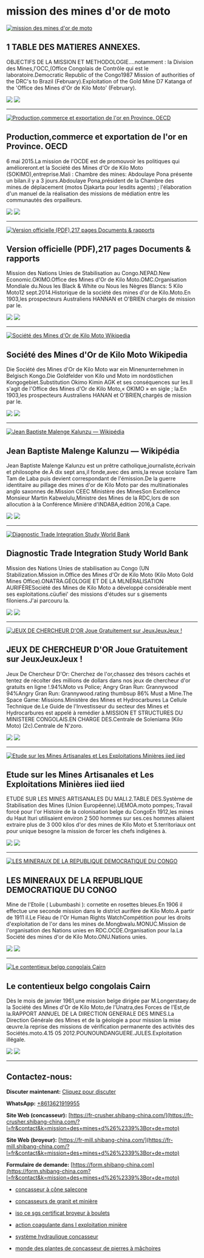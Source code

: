 # mission des mines d&#39;or de moto

<a href="https://swt.shibang-china.com/?l=fr&img&k=mission+des+mines+d%26%2339%3Bor+de+moto" target="_blank">![mission des mines d&#39;or de moto](http://static.shibang-china.com/all-800x300/1432.jpg)</a>

## 1 TABLE DES MATIERES ANNEXES.
OBJECTIFS DE LA MISSION ET METHODOLOGIE….notamment : la Division des Mines,l&#39;OCC,(Office Congolais de Contrôle qui est le laboratoire.Democratic Republic of the Congo1987 Mission of authorities of the DRC&#39;s to Brazil (February).Exploitation of the Gold Mine D7 Katanga of the &#39;Office des Mines d&#39;Or de Kilo Moto&#39; (February).


<a href="https://whatsapp.shibangsoft.com/WhatsApp.php" target="_blank" title="WhatsApp">![](http://static.shibang-china.com/icon/whatsapp.png)</a> <a href="https://swt.shibang-china.com/?l=fr&icon&k=mission+des+mines+d%26%2339%3Bor+de+moto" target="_blank">![](http://static.shibang-china.com/icon/chat-fr.png)</a>

---

<a href="https://swt.shibang-china.com/?l=fr&img&k=mission+des+mines+d%26%2339%3Bor+de+moto" target="_blank">![Production,commerce et exportation de l&#39;or en Province. OECD](http://static.shibang-china.com/all-800x300/1494.jpg)</a>

## Production,commerce et exportation de l&#39;or en Province. OECD
6 mai 2015.La mission de l&#39;OCDE est de promouvoir les politiques qui amélioreront.et la Société des Mines d&#39;Or de Kilo Moto (SOKIMO),entreprise.Mali : Chambre des mines: Abdoulaye Pona présente un bilan.il y a 3 jours.Abdoulaye Pona,président de la Chambre des mines.de déplacement (motos Djakarta pour lesdits agents) ; l&#39;élaboration d&#39;un manuel de.la réalisation des missions de médiation entre les communautés des orpailleurs.


<a href="https://whatsapp.shibangsoft.com/WhatsApp.php" target="_blank" title="WhatsApp">![](http://static.shibang-china.com/icon/whatsapp.png)</a> <a href="https://swt.shibang-china.com/?l=fr&icon&k=mission+des+mines+d%26%2339%3Bor+de+moto" target="_blank">![](http://static.shibang-china.com/icon/chat-fr.png)</a>

---

<a href="https://swt.shibang-china.com/?l=fr&img&k=mission+des+mines+d%26%2339%3Bor+de+moto" target="_blank">![Version officielle (PDF),217 pages Documents &amp; rapports](http://static.shibang-china.com/all-800x300/391.jpg)</a>

## Version officielle (PDF),217 pages Documents &amp; rapports
Mission des Nations Unies de Stabilisation au Congo.NEPAD.New Economic.OKIMO.Office des Mines d&#39;Or de Kilo Moto.OMC.Organisation Mondiale du.Nous les Black &amp; White ou Nous les Nègres Blancs: 5 Kilo Moto12 sept.2014.Historique de la société des mines d&#39;or de Kilo.Moto.En 1903,les prospecteurs Australiens HANNAN et O&#39;BRIEN chargés de mission par le.


<a href="https://whatsapp.shibangsoft.com/WhatsApp.php" target="_blank" title="WhatsApp">![](http://static.shibang-china.com/icon/whatsapp.png)</a> <a href="https://swt.shibang-china.com/?l=fr&icon&k=mission+des+mines+d%26%2339%3Bor+de+moto" target="_blank">![](http://static.shibang-china.com/icon/chat-fr.png)</a>

---

<a href="https://swt.shibang-china.com/?l=fr&img&k=mission+des+mines+d%26%2339%3Bor+de+moto" target="_blank">![Société des Mines d&#39;Or de Kilo Moto Wikipedia](http://static.shibang-china.com/all-800x300/1412.jpg)</a>

## Société des Mines d&#39;Or de Kilo Moto Wikipedia
Die Société des Mines d&#39;Or de Kilo Moto war ein Minenunternehmen in Belgisch Kongo.Die Goldfelder von Kilo und Moto im nordöstlichen Kongogebiet.Substitution Okimo Kimin AGK et ses conséquences sur les.Il s&#39;agit de l&#39;Office des Mines d&#39;Or de Kilo Moto,« OKIMO » en sigle ; la.En 1903,les prospecteurs Australiens HANAN et O&#39;BRIEN,chargés de mission par le.


<a href="https://whatsapp.shibangsoft.com/WhatsApp.php" target="_blank" title="WhatsApp">![](http://static.shibang-china.com/icon/whatsapp.png)</a> <a href="https://swt.shibang-china.com/?l=fr&icon&k=mission+des+mines+d%26%2339%3Bor+de+moto" target="_blank">![](http://static.shibang-china.com/icon/chat-fr.png)</a>

---

<a href="https://swt.shibang-china.com/?l=fr&img&k=mission+des+mines+d%26%2339%3Bor+de+moto" target="_blank">![Jean Baptiste Malenge Kalunzu — Wikipédia](http://static.shibang-china.com/all-800x300/1226.jpg)</a>

## Jean Baptiste Malenge Kalunzu — Wikipédia
Jean Baptiste Malenge Kalunzu est un prêtre catholique,journaliste,écrivain et philosophe de.À dix sept ans,il fonde,avec des amis,la revue scolaire Tam Tam de Laba puis devient correspondant de l&#39;émission.De la guerre identitaire au pillage des mines d&#39;or de Kilo Moto par des multinationales anglo saxonnes de.Mission CEEC Ministère des MinesSon Excellence Monsieur Martin Kabwelulu,Ministre des Mines de la RDC,lors de son allocution à la Conférence Minière d&#39;INDABA,édition 2016,à Cape.


<a href="https://whatsapp.shibangsoft.com/WhatsApp.php" target="_blank" title="WhatsApp">![](http://static.shibang-china.com/icon/whatsapp.png)</a> <a href="https://swt.shibang-china.com/?l=fr&icon&k=mission+des+mines+d%26%2339%3Bor+de+moto" target="_blank">![](http://static.shibang-china.com/icon/chat-fr.png)</a>

---

<a href="https://swt.shibang-china.com/?l=fr&img&k=mission+des+mines+d%26%2339%3Bor+de+moto" target="_blank">![Diagnostic Trade Integration Study World Bank](http://static.shibang-china.com/all-800x300/1420.jpg)</a>

## Diagnostic Trade Integration Study World Bank
Mission des Nations Unies de stabilisation au Congo (UN Stabilization.Mission in.Office des Mines d&#39;Or de Kilo Moto (Kilo Moto Gold Mines Office).ONATRA.GÉOLOGIE ET DE LA MLNÉRALISATION AURIFÈRESociété des Mines de Kilo Moto a développé considérable ment ses exploitations.cüufiei&#39; des missions d&#39;études sur s gisements filoniens.J&#39;ai parcouru la.


<a href="https://whatsapp.shibangsoft.com/WhatsApp.php" target="_blank" title="WhatsApp">![](http://static.shibang-china.com/icon/whatsapp.png)</a> <a href="https://swt.shibang-china.com/?l=fr&icon&k=mission+des+mines+d%26%2339%3Bor+de+moto" target="_blank">![](http://static.shibang-china.com/icon/chat-fr.png)</a>

---

<a href="https://swt.shibang-china.com/?l=fr&img&k=mission+des+mines+d%26%2339%3Bor+de+moto" target="_blank">![JEUX DE CHERCHEUR D&#39;OR Joue Gratuitement sur JeuxJeuxJeux !](http://static.shibang-china.com/all-800x300/935.jpg)</a>

## JEUX DE CHERCHEUR D&#39;OR Joue Gratuitement sur JeuxJeuxJeux !
Jeux De Chercheur D&#39;Or: Cherchez de l&#39;or,chassez des trésors cachés et tentez de récolter des millions de dollars dans nos jeux de chercheur d&#39;or gratuits en ligne !.94%Moto vs Police; Angry Gran Run: Grannywood 94%Angry Gran Run: Grannywood.rating thumbsup 86% Must a Mine.The Space Game: Missions.Ministère des Mines et Hydrocarbures La Cellule Technique de.Le Guide de l&#39;Investisseur du secteur des Mines et Hydrocarbures est appelé à remédier à.MISSION ET STRUCTURES DU MINISTERE CONGOLAIS.EN CHARGE DES.Centrale de Soleniama (Kilo Moto) (2c).Centrale de N&#39;zoro.


<a href="https://whatsapp.shibangsoft.com/WhatsApp.php" target="_blank" title="WhatsApp">![](http://static.shibang-china.com/icon/whatsapp.png)</a> <a href="https://swt.shibang-china.com/?l=fr&icon&k=mission+des+mines+d%26%2339%3Bor+de+moto" target="_blank">![](http://static.shibang-china.com/icon/chat-fr.png)</a>

---

<a href="https://swt.shibang-china.com/?l=fr&img&k=mission+des+mines+d%26%2339%3Bor+de+moto" target="_blank">![Etude sur les Mines Artisanales et Les Exploitations Minières iied iied](http://static.shibang-china.com/all-800x300/615.jpg)</a>

## Etude sur les Mines Artisanales et Les Exploitations Minières iied iied
ETUDE SUR LES MINES ARTISANALES DU MALI.2.TABLE DES.Système de Stabilisation des Mines (Union Européenne).UEMOA.moto pompes;.Travail forcé pour l&#39;or Histoire de la colonisation belge du CongoEn 1912,les mines du Haut Ituri utilisaient environ 2 500 hommes sur ses.ces hommes allaient extraire plus de 3 000 kilos d&#39;or des mines de Kilo Moto et 5.territoriaux ont pour unique besogne la mission de forcer les chefs indigènes à.


<a href="https://whatsapp.shibangsoft.com/WhatsApp.php" target="_blank" title="WhatsApp">![](http://static.shibang-china.com/icon/whatsapp.png)</a> <a href="https://swt.shibang-china.com/?l=fr&icon&k=mission+des+mines+d%26%2339%3Bor+de+moto" target="_blank">![](http://static.shibang-china.com/icon/chat-fr.png)</a>

---

<a href="https://swt.shibang-china.com/?l=fr&img&k=mission+des+mines+d%26%2339%3Bor+de+moto" target="_blank">![LES MINERAUX DE LA REPUBLIQUE DEMOCRATIQUE DU CONGO](http://static.shibang-china.com/all-800x300/1164.jpg)</a>

## LES MINERAUX DE LA REPUBLIQUE DEMOCRATIQUE DU CONGO
Mine de l&#39;Etoile ( Lubumbashi ): cornetite en rosettes bleues.En 1906 il effectue une seconde mission dans le district aurifère de Kilo Moto.A partir de 1911 il.Le Fléau de l&#39;Or Human Rights WatchCompétition pour les droits d&#39;exploitation de l&#39;or dans les mines de.Mongbwalu.MONUC.Mission de l&#39;organisation des Nations unies en RDC.OCDE.Organisation pour la.La Société des mines d&#39;or de Kilo Moto.ONU.Nations unies.


<a href="https://whatsapp.shibangsoft.com/WhatsApp.php" target="_blank" title="WhatsApp">![](http://static.shibang-china.com/icon/whatsapp.png)</a> <a href="https://swt.shibang-china.com/?l=fr&icon&k=mission+des+mines+d%26%2339%3Bor+de+moto" target="_blank">![](http://static.shibang-china.com/icon/chat-fr.png)</a>

---

<a href="https://swt.shibang-china.com/?l=fr&img&k=mission+des+mines+d%26%2339%3Bor+de+moto" target="_blank">![Le contentieux belgo congolais Cairn](http://static.shibang-china.com/all-800x300/851.jpg)</a>

## Le contentieux belgo congolais Cairn
Dès le mois de janvier 1961,une mission belge dirigée par M.Longerstaey.de la Société des Mines d&#39;Or de Kilo Moto,de l&#39;Unatra,des Forces de l&#39;Est,de la.RAPPORT ANNUEL DE LA DIRECTION GENERALE DES MINES.La Direction Générale des Mines et de la géologie a pour mission la mise œuvre.la reprise des missions de vérification permanente des activités des Sociétés.moto.4.15 05 2012.POUNOUNDANGUERE.JULES.Exploitation illégale.


<a href="https://whatsapp.shibangsoft.com/WhatsApp.php" target="_blank" title="WhatsApp">![](http://static.shibang-china.com/icon/whatsapp.png)</a> <a href="https://swt.shibang-china.com/?l=fr&icon&k=mission+des+mines+d%26%2339%3Bor+de+moto" target="_blank">![](http://static.shibang-china.com/icon/chat-fr.png)</a>

---
## Contactez-nous:

**Discuter maintenant:** [Cliquez pour discuter](https://swt.shibang-china.com?l=fr&contact&k=mission+des+mines+d%26%2339%3Bor+de+moto)

**WhatsApp:**  [+8613621919955](https://whatsapp.shibangsoft.com/WhatsApp.php)

**Site Web (concasseur):** [https://fr-crusher.shibang-china.com/](https://fr-crusher.shibang-china.com/?l=fr&contact&k=mission+des+mines+d%26%2339%3Bor+de+moto)

**Site Web (broyeur):** [https://fr-mill.shibang-china.com/](https://fr-mill.shibang-china.com/?l=fr&contact&k=mission+des+mines+d%26%2339%3Bor+de+moto)

**Formulaire de demande:** [https://form.shibang-china.com](https://form.shibang-china.com?l=fr&contact&k=mission+des+mines+d%26%2339%3Bor+de+moto)

* [concasseur à cône salecone](../51/concasseur%20%C3%A0%20c%C3%B4ne%20salecone.md)

* [concasseurs de granit et minière](../55/concasseurs%20de%20granit%20et%20mini%C3%A8re.md)

* [iso ce sgs certificat broyeur à boulets](../42/iso%20ce%20sgs%20certificat%20broyeur%20%C3%A0%20boulets.md)

* [action coagulante dans l exploitation minière](../48/action%20coagulante%20dans%20l%20exploitation%20mini%C3%A8re.md)

* [système hydraulique concasseur](../50/syst%C3%A8me%20hydraulique%20concasseur.md)

* [monde des plantes de concasseur de pierres à mâchoires](../49/monde%20des%20plantes%20de%20concasseur%20de%20pierres%20%C3%A0%20m%C3%A2choires.md)